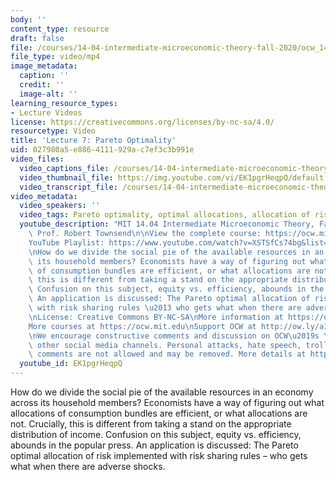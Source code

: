 ```yaml
---
body: ''
content_type: resource
draft: false
file: /courses/14-04-intermediate-microeconomic-theory-fall-2020/ocw_1404_lecture07_2020sep22_360p_16_9.mp4
file_type: video/mp4
image_metadata:
  caption: ''
  credit: ''
  image-alt: ''
learning_resource_types:
- Lecture Videos
license: https://creativecommons.org/licenses/by-nc-sa/4.0/
resourcetype: Video
title: 'Lecture 7: Pareto Optimality'
uid: 027980a5-e886-4111-929a-c7ef3c3b991e
video_files:
  video_captions_file: /courses/14-04-intermediate-microeconomic-theory-fall-2020/1J31KewSsgeY5Yf8L0DVXgVhKBPLTZd_A_transcript.webvtt
  video_thumbnail_file: https://img.youtube.com/vi/EK1pgrHeqpQ/default.jpg
  video_transcript_file: /courses/14-04-intermediate-microeconomic-theory-fall-2020/1J31KewSsgeY5Yf8L0DVXgVhKBPLTZd_A_transcript.pdf
video_metadata:
  video_speakers: ''
  video_tags: Pareto optimality, optimal allocations, allocation of risk
  youtube_description: "MIT 14.04 Intermediate Microeconomic Theory, Fall 2020\nInstructor:\
    \ Prof. Robert Townsend\n\nView the complete course: https://ocw.mit.edu/courses/14-04-intermediate-microeconomic-theory-fall-2020/\n\
    YouTube Playlist: https://www.youtube.com/watch?v=XSTSfCs74bg&list=PLUl4u3cNGP63wnrKge9vllow3Y2OOOKqF\n\
    \nHow do we divide the social pie of the available resources in an economy across\
    \ its household members? Economists have a way of figuring out what allocations\
    \ of consumption bundles are efficient, or what allocations are not. Crucially,\
    \ this is different from taking a stand on the appropriate distribution of income.\
    \ Confusion on this subject, equity vs. efficiency, abounds in the popular press.\
    \ An application is discussed: The Pareto optimal allocation of risk implemented\
    \ with risk sharing rules \u2013 who gets what when there are adverse shocks.\n\
    \nLicense: Creative Commons BY-NC-SA\nMore information at https://ocw.mit.edu/terms\n\
    More courses at https://ocw.mit.edu\nSupport OCW at http://ow.ly/a1If50zVRlQ\n\
    \nWe encourage constructive comments and discussion on OCW\u2019s YouTube and\
    \ other social media channels. Personal attacks, hate speech, trolling, and inappropriate\
    \ comments are not allowed and may be removed. More details at https://ocw.mit.edu/comments."
  youtube_id: EK1pgrHeqpQ
---
```

How do we divide the social pie of the available resources in an economy across its household members? Economists have a way of figuring out what allocations of consumption bundles are efficient, or what allocations are not. Crucially, this is different from taking a stand on the appropriate distribution of income. Confusion on this subject, equity vs. efficiency, abounds in the popular press. An application is discussed: The Pareto optimal allocation of risk implemented with risk sharing rules – who gets what when there are adverse shocks.
